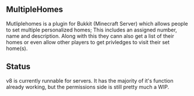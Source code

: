 MultipleHomes
-------------

Mutliplehomes is a plugin for Bukkit (Minecraft Server) which allows people to set multiple personalized homes; This includes an assigned number, name and description. Along with this they cann also get a list of their homes or even allow other players to get privledges to visit their set home(s).


Status
-------------
v8 is currently runnable for servers. It has the majority of it's function already working, but the permissions side is still pretty much a WIP.




